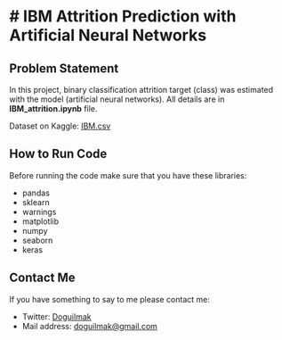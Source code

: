 
# # IBM Attrition Prediction with Artificial Neural Networks

## Problem Statement

In this project, binary classification attrition target (class) was estimated with the model (artificial neural networks). All details are in **IBM_attrition.ipynb** file.

Dataset on Kaggle: [IBM.csv](https://www.kaggle.com/yasserh/ibm-attrition-dataset)

## How to Run Code

Before running the code make sure that you have these libraries:

 - pandas 
 - sklearn
 - warnings
 - matplotlib
 - numpy
 - seaborn
 - keras

## Contact Me

If you have something to say to me please contact me: 

 - Twitter: [Doguilmak](https://twitter.com/Doguilmak)  
 - Mail address: doguilmak@gmail.com
